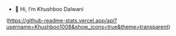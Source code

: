 - 👋 Hi, I’m Khushboo Dalwani

(https://github-readme-stats.vercel.app/api?username=Khushboo1008&show_icons=true&theme=transparent)
